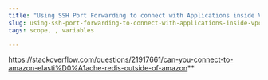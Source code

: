 ```yaml
---
title: "Using SSH Port Forwarding to connect with Applications inside VPC"
slug: using-ssh-port-forwarding-to-connect-with-applications-inside-vpc
tags: scope, , variables

---
```


https://stackoverflow.com/questions/21917661/can-you-connect-to-amazon-elasti%D0%A1ache-redis-outside-of-amazon**